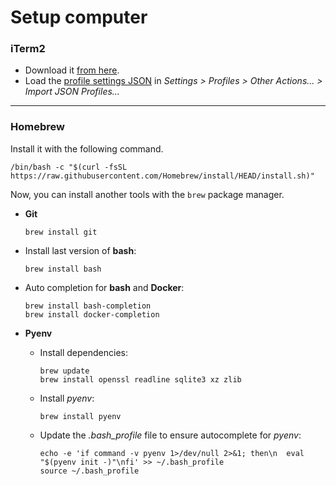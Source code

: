 # Setup computer

### iTerm2

- Download it [from here](https://iterm2.com/downloads.html).
- Load the [profile settings JSON](./iterm2/default-profile.json) in _Settings > Profiles > Other Actions... > Import JSON Profiles..._

---

### Homebrew

Install it with the following command.
```shell
/bin/bash -c "$(curl -fsSL https://raw.githubusercontent.com/Homebrew/install/HEAD/install.sh)"
```

Now, you can install another tools with the `brew` package manager.

- __Git__

    ```shell
    brew install git
    ```

- Install last version of __bash__:

    ```shell
    brew install bash
    ```

- Auto completion for __bash__ and __Docker__:

    ```shell
    brew install bash-completion
    brew install docker-completion
    ```

- __Pyenv__

    - Install dependencies:

        ```shell
        brew update
        brew install openssl readline sqlite3 xz zlib
        ```

    - Install _pyenv_:

        ```shell
        brew install pyenv
        ```

    - Update the _.bash_profile_ file to ensure autocomplete for _pyenv_:

        ```shell
        echo -e 'if command -v pyenv 1>/dev/null 2>&1; then\n  eval "$(pyenv init -)"\nfi' >> ~/.bash_profile
        source ~/.bash_profile
        ```

